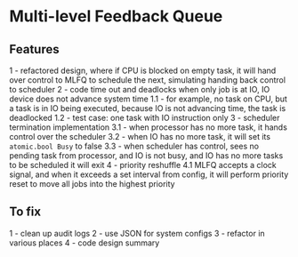 # Multi-level Feedback Queue

## Features
1 - refactored design, where if CPU is blocked on empty task, it will hand over control to MLFQ to schedule the next, simulating handing back control to scheduler
2 - code time out and deadlocks when only job is at IO, IO device does not advance system time
    1.1 - for example, no task on CPU, but a task is in IO being executed, because IO is not advancing time, the task is deadlocked
    1.2 - test case: one task with IO instruction only
3 - scheduler termination implementation
    3.1 - when processor has no more task, it hands control over the scheduler
    3.2 - when IO has no more task, it will set its `atomic.bool Busy` to false
    3.3 - when scheduler has control, sees no pending task from processor, and IO is not busy, and IO has no more tasks to be scheduled it will exit
4 - priority reshuffle
    4.1 MLFQ accepts a clock signal, and when it exceeds a set interval from config, it will perform priority reset to move all jobs into the highest priority

## To fix
1 - clean up audit logs
2 - use JSON for system configs
3 - refactor in various places
4 - code design summary


